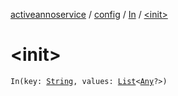 [activeannoservice](../../index.md) / [config](../index.md) / [In](index.md) / [&lt;init&gt;](./-init-.md)

# &lt;init&gt;

`In(key: `[`String`](https://kotlinlang.org/api/latest/jvm/stdlib/kotlin/-string/index.html)`, values: `[`List`](https://kotlinlang.org/api/latest/jvm/stdlib/kotlin.collections/-list/index.html)`<`[`Any`](https://kotlinlang.org/api/latest/jvm/stdlib/kotlin/-any/index.html)`?>)`